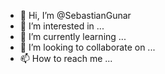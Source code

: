 - 👋 Hi, I’m @SebastianGunar
- 👀 I’m interested in ...
- 🌱 I’m currently learning ...
- 💞️ I’m looking to collaborate on ...
- 📫 How to reach me ...

<!---
SebastianGunar/SebastianGunar is a ✨ special ✨ repository because its `README.md` (this file) appears on your GitHub profile.
You can click the Preview link to take a look at your changes.
--->
